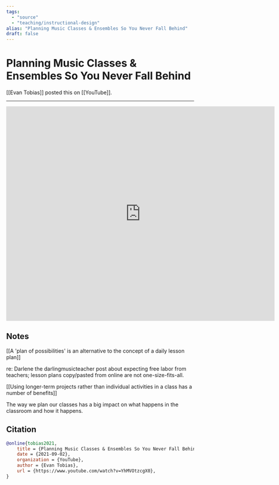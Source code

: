 ```yaml
---
tags:
  - "source"
  - "teaching/instructional-design"
alias: "Planning Music Classes & Ensembles So You Never Fall Behind"
draft: false
---
```

# Planning Music Classes & Ensembles So You Never Fall Behind

[[Evan Tobias]] posted this on [[YouTube]].

---
<iframe
 width="720"
 height="576"
 src='https://www.youtube.com/embed/YhMVOtzcgX0\'
 title="YouTube video player"
 frameborder="0"
 allow="accelerometer; autoplay; clipboard-write; encrypted-media; gyroscope; picture-in-picture"
 allowfullscreen>
</iframe>

## Notes
[[A 'plan of possibilities' is an alternative to the concept of a daily lesson plan]]

re: Darlene the darlingmusicteacher post about expecting free labor from teachers; lesson plans copy/pasted from online are not one-size-fits-all.

[[Using longer-term projects rather than individual activities in a class has a number of benefits]]

The way we plan our classes has a big impact on what happens in the classroom and how it happens.

## Citation

```bibtex
@online{tobias2021,
	title = {Planning Music Classes & Ensembles So You Never Fall Behind},
	date = {2021-09-02},
	organization = {YouTube},
	author = {Evan Tobias},
	url = {https://www.youtube.com/watch?v=YhMVOtzcgX0},
}
```

